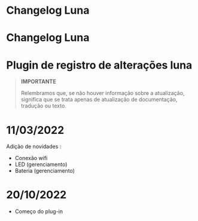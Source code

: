 # Changelog Luna

# Changelog Luna

# Plugin de registro de alterações luna

>**IMPORTANTE**
>
>Relembramos que, se não houver informação sobre a atualização, significa que se trata apenas de atualização de documentação, tradução ou texto.

# 11/03/2022

Adição de novidades : 

- Conexão wifi
- LED (gerenciamento)
- Bateria (gerenciamento)

# 20/10/2022

- Começo do plug-in
